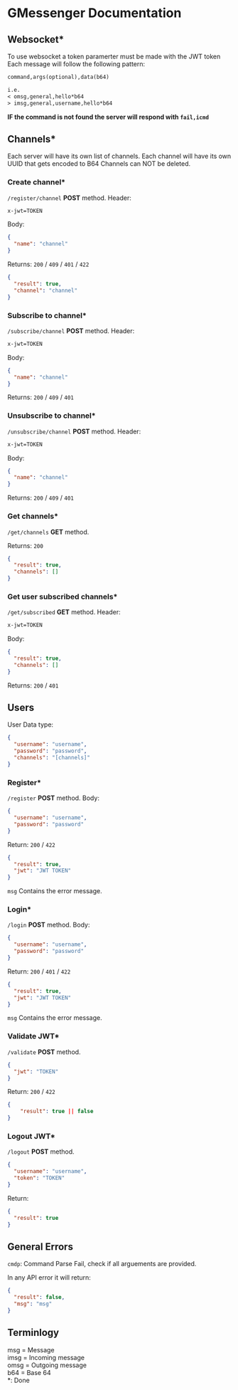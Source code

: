 # GMessenger Documentation

## Websocket\*

To use websocket a token paramerter must be made with the JWT token
Each message will follow the following pattern:

```txt
command,args(optional),data(b64)

i.e.
< omsg,general,hello*b64
> imsg,general,username,hello*b64
```

**IF the command is not found the server will respond with `fail,icmd`**

## Channels\*

Each server will have its own list of channels.
Each channel will have its own UUID that gets encoded to B64
Channels can NOT be deleted.

### Create channel\*

`/register/channel` **POST** method.
Header:

```txt
x-jwt=TOKEN
```

Body:

```json
{
  "name": "channel"
}
```

Returns:
`200` / `409` / `401` / `422`

```json
{
  "result": true,
  "channel": "channel"
}
```

### Subscribe to channel\*

`/subscribe/channel` **POST** method.
Header:

```txt
x-jwt=TOKEN
```

Body:

```json
{
  "name": "channel"
}
```

Returns:
`200` / `409` / `401`

### Unsubscribe to channel\*

`/unsubscribe/channel` **POST** method.
Header:

```txt
x-jwt=TOKEN
```

Body:

```json
{
  "name": "channel"
}
```

Returns:
`200` / `409` / `401`

### Get channels\*

`/get/channels` **GET** method.

Returns:
`200`

```json
{
  "result": true,
  "channels": []
}
```

### Get user subscribed channels\*

`/get/subscribed` **GET** method.
Header:

```txt
x-jwt=TOKEN
```

Body:

```json
{
  "result": true,
  "channels": []
}
```

Returns:
`200` / `401`

## Users

User Data type:

```json
{
  "username": "username",
  "password": "password",
  "channels": "[channels]"
}
```

### Register\*

`/register` **POST** method.
Body:

```json
{
  "username": "username",
  "password": "password"
}
```

Return:
`200` / `422`

```json
{
  "result": true,
  "jwt": "JWT TOKEN"
}
```

`msg` Contains the error message.

### Login\*

`/login` **POST** method.
Body:

```json
{
  "username": "username",
  "password": "password"
}
```

Return:
`200` / `401` / `422`

```json
{
  "result": true,
  "jwt": "JWT TOKEN"
}
```

`msg` Contains the error message.

### Validate JWT\*

`/validate` **POST** method.

```json
{
  "jwt": "TOKEN"
}
```

Return:
`200` / `422`

```json
{
    "result": true || false
}
```

### Logout JWT\*

`/logout` **POST** method.

```json
{
  "username": "username",
  "token": "TOKEN"
}
```

Return:

```json
{
  "result": true
}
```

## General Errors

`cmdp`: Command Parse Fail, check if all arguements are provided.

In any API error it will return:

```json
{
  "result": false,
  "msg": "msg"
}
```

## Terminlogy

msg = Message  
imsg = Incoming message  
omsg = Outgoing message  
b64 = Base 64  
\*: Done
